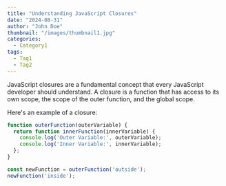 ```yaml
---
title: "Understanding JavaScript Closures"
date: "2024-08-31"
author: "John Doe"
thumbnail: "/images/thumbnail1.jpg"
categories:
  - Category1
tags:
  - Tag1
  - Tag2
---
```


JavaScript closures are a fundamental concept that every JavaScript developer should understand. A closure is a function that has access to its own scope, the scope of the outer function, and the global scope.

Here's an example of a closure:

```javascript
function outerFunction(outerVariable) {
  return function innerFunction(innerVariable) {
    console.log('Outer Variable:', outerVariable);
    console.log('Inner Variable:', innerVariable);
  };
}

const newFunction = outerFunction('outside');
newFunction('inside');
